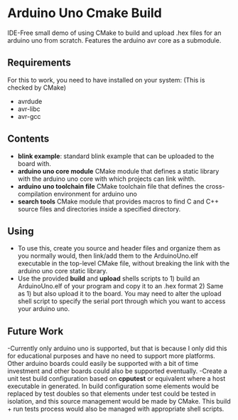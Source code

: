 # Arduino Uno Cmake Build
IDE-Free small demo of using CMake to build and upload .hex files for an arduino uno from scratch. Features the arduino avr core as a submodule. 

## Requirements
For this to work, you need to have installed on your system: (This is checked by CMake)
 - avrdude
 - avr-libc
 - avr-gcc
## Contents
- **blink example**: standard blink example that can be uploaded to the board with.
- **arduino uno core module** CMake module that defines a static library with the arduino uno core with which projects can link wihth.
- **arduino uno toolchain file** CMake toolchain file that defines the cross-compilation environment for arduino uno
- **search tools** CMake module that provides macros to find C and C++ source files and directories inside a specified directory.

## Using
- To use this, create you source and header files and organize them as you normally would, then link/add them to the ArduinoUno.elf executable in the top-level CMake file, without breaking the link with the arduino uno core static library.
- Use the provided **build** and **upload** shells scripts to 1) build an ArduinoUno.elf of your program and copy it to an .hex format 2) Same as 1) but also upload it to the board. You may need to alter the upload shell script to specify the serial port through which you want to access your arduino uno.
## Future Work
-Currently only arduino uno is supported, but that is because I only did this for educational purposes and have no need to support more platforms. Other arduino boards could easily be supported with a bit of time investment and other boards could also be supported eventually.
-Create a unit test build configuration based on **cpputest** or equivalent where a host executable in generated. In build configuration some elements would be replaced by test doubles so that elements under test could be tested in isolation, and this source management would be made by CMake. This build + run tests process would also be managed with appropriate shell scripts.
